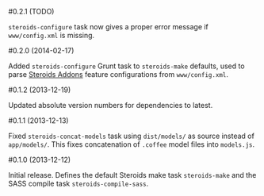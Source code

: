 #0.2.1 (TODO)

`steroids-configure` task now gives a proper error message if `www/config.xml` is missing.

#0.2.0 (2014-02-17)

Added `steroids-configure` Grunt task to `steroids-make` defaults, used to parse [Steroids Addons](http://www.appgyver.com/steroids/addons) feature configurations from `www/config.xml`.

#0.1.2 (2013-12-19)

Updated absolute version numbers for dependencies to latest.

#0.1.1 (2013-12-13)

Fixed `steroids-concat-models` task using `dist/models/` as source instead of `app/models/`. This fixes concatenation of `.coffee` model files into `models.js`.

#0.1.0 (2013-12-12)

Initial release. Defines the default Steroids make task `steroids-make` and the SASS compile task `steroids-compile-sass`.
